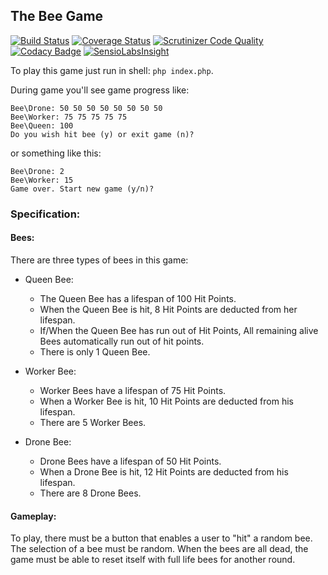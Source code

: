 The Bee Game
-

[![Build Status](https://travis-ci.org/cn007b/beeGame.svg?branch=master)](https://travis-ci.org/cn007b/beeGame)
[![Coverage Status](https://coveralls.io/repos/github/cn007b/beeGame/badge.svg?branch=master)](https://coveralls.io/github/cn007b/beeGame?branch=master)
[![Scrutinizer Code Quality](https://scrutinizer-ci.com/g/cn007b/beeGame/badges/quality-score.png?b=master)](https://scrutinizer-ci.com/g/cn007b/beeGame/?branch=master)
[![Codacy Badge](https://api.codacy.com/project/badge/Grade/42a15ef376274fb98247a7cafb413431)](https://www.codacy.com/app/cn007b/beeGame?utm_source=github.com&amp;utm_medium=referral&amp;utm_content=cn007b/beeGame&amp;utm_campaign=Badge_Grade)
[![SensioLabsInsight](https://insight.sensiolabs.com/projects/e3c016f1-b1d5-4d7b-8dbb-91af4e337e93/mini.png)](https://insight.sensiolabs.com/projects/e3c016f1-b1d5-4d7b-8dbb-91af4e337e93)

To play this game just run in shell: `php index.php`.

During game you'll see game progress like:
````
Bee\Drone: 50 50 50 50 50 50 50 50
Bee\Worker: 75 75 75 75 75
Bee\Queen: 100
Do you wish hit bee (y) or exit game (n)?
````
or something like this:
````
Bee\Drone: 2
Bee\Worker: 15
Game over. Start new game (y/n)?
````

### Specification:

#### Bees:

There are three types of bees in this game:

* Queen Bee:

    * The Queen Bee has a lifespan of 100 Hit Points.
    * When the Queen Bee is hit, 8 Hit Points are deducted from her lifespan.
    * If/When the Queen Bee has run out of Hit Points, All remaining alive Bees automatically run out of hit points.
    * There is only 1 Queen Bee.

* Worker Bee:
    * Worker Bees have a lifespan of 75 Hit Points.
    * When a Worker Bee is hit, 10 Hit Points are deducted from his lifespan.
    * There are 5 Worker Bees.

* Drone Bee:
    * Drone Bees have a lifespan of 50 Hit Points.
    * When a Drone Bee is hit, 12 Hit Points are deducted from his lifespan.
    * There are 8 Drone Bees.

#### Gameplay:

To play, there must be a button that enables a user to "hit" a random bee.
The selection of a bee must be random.
When the bees are all dead, the game must be able to reset itself with full life bees for another round.
